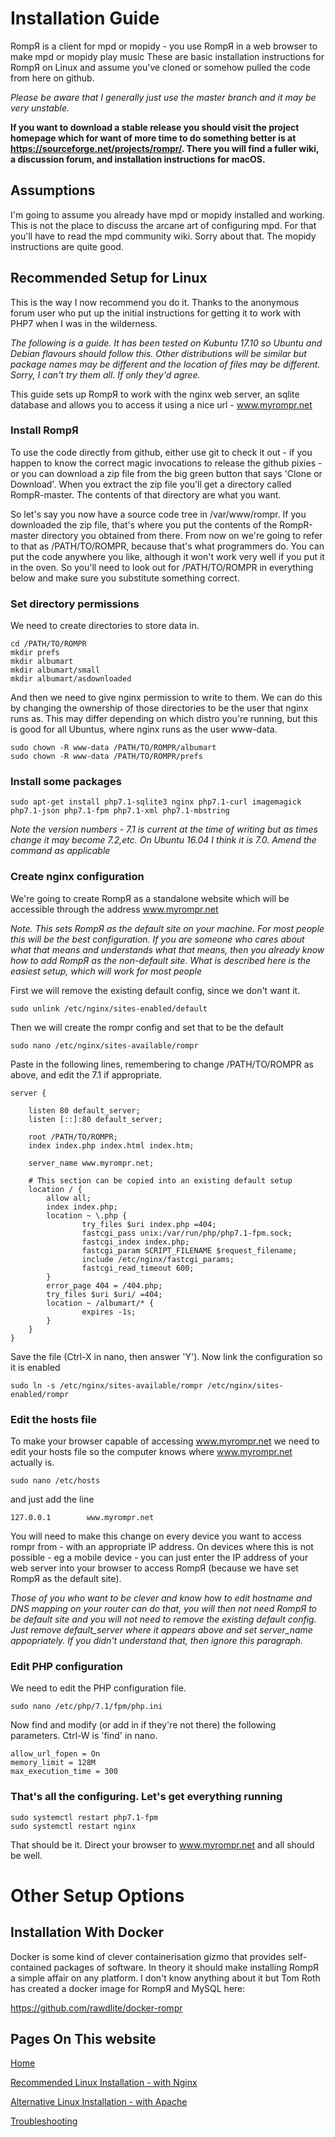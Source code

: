 # Installation Guide
RompЯ is a client for mpd or mopidy - you use RompЯ in a web browser to make mpd or mopidy play music
These are basic installation instructions for RompЯ on Linux and assume you've cloned or somehow pulled the code from here on github.

_Please be aware that I generally just use the master branch and it may be very unstable._

**If you want to download a stable release you should visit the project homepage which for want of more time to do something better is at https://sourceforge.net/projects/rompr/. There you will find a fuller wiki, a discussion forum, and installation instructions for macOS.**

## Assumptions
I'm going to assume you already have mpd or mopidy installed and working. This is not the place to discuss the arcane art of configuring mpd. For that you'll have to read the mpd community wiki. Sorry about that. The mopidy instructions are quite good.

## Recommended Setup for Linux
This is the way I now recommend you do it. Thanks to the anonymous forum user who put up the initial instructions for getting it to work with PHP7 when I was in the wilderness.

_The following is a guide. It has been tested on Kubuntu 17.10 so Ubuntu and Debian flavours should follow this. Other distributions will be similar but package names may be different and the location of files may be different. Sorry, I can't try them all. If only they'd agree._

This guide sets up RompЯ to work with the nginx web server, an sqlite database and allows you to access it using a nice url - www.myrompr.net

### Install RompЯ
To use the code directly from github, either use git to check it out - if you happen to know the correct magic invocations to release the github pixies - or you can download a zip file from the big green button that says 'Clone or Download'. When you extract the zip file you'll get a directory called RompR-master. The contents of that directory are what you want.

So let's say you now have a source code tree in /var/www/rompr. If you downloaded the zip file, that's where you put the contents of the RompR-master directory you obtained from there. From now on we're going to refer to that as /PATH/TO/ROMPR, because that's what programmers do. You can put the code anywhere you like, although it won't work very well if you put it in the oven. So you'll need to look out for /PATH/TO/ROMPR in everything below and make sure you substitute something correct.

### Set directory permissions
We need to create directories to store data in.

    cd /PATH/TO/ROMPR
    mkdir prefs
    mkdir albumart
    mkdir albumart/small
    mkdir albumart/asdownloaded


And then we need to give nginx permission to write to them. We can do this by changing the ownership of those directories to be the user that nginx runs as. This may differ depending on which distro you're running, but this is good for all Ubuntus, where nginx runs as the user www-data.

    sudo chown -R www-data /PATH/TO/ROMPR/albumart
    sudo chown -R www-data /PATH/TO/ROMPR/prefs


### Install some packages
`sudo apt-get install php7.1-sqlite3 nginx php7.1-curl imagemagick php7.1-json php7.1-fpm php7.1-xml php7.1-mbstring`

_Note the version numbers - 7.1 is current at the time of  writing but as times change it may become 7.2,etc. On Ubuntu 16.04 I think it is 7.0. Amend the command as applicable_

### Create nginx configuration
We're going to create RompЯ as a standalone website which will be accessible through the address www.myrompr.net

_Note. This sets RompЯ as the default site on your machine. For most people this will be the best configuration. If you are someone who cares about what that means and understands what that means, then you already know how to add RompЯ as the non-default site. What is described here is the easiest setup, which will work for most people_

First we will remove the existing default config, since we don't want it.

`sudo unlink /etc/nginx/sites-enabled/default`

Then we will create the rompr config and set that to be the default

`sudo nano /etc/nginx/sites-available/rompr`

Paste in the following lines, remembering to change /PATH/TO/ROMPR as above, and edit the 7.1 if appropriate.

    server {

        listen 80 default_server;
        listen [::]:80 default_server;

        root /PATH/TO/ROMPR;
        index index.php index.html index.htm;

        server_name www.myrompr.net;

        # This section can be copied into an existing default setup
        location / {
            allow all;
            index index.php;
            location ~ \.php {
                    try_files $uri index.php =404;
                    fastcgi_pass unix:/var/run/php/php7.1-fpm.sock;
                    fastcgi_index index.php;
                    fastcgi_param SCRIPT_FILENAME $request_filename;
                    include /etc/nginx/fastcgi_params;
                    fastcgi_read_timeout 600;
            }
            error_page 404 = /404.php;
            try_files $uri $uri/ =404;
            location ~ /albumart/* {
                    expires -1s;
            }
        }
    }

Save the file (Ctrl-X in nano, then answer 'Y'). Now link the configuration so it is enabled

`sudo ln -s /etc/nginx/sites-available/rompr /etc/nginx/sites-enabled/rompr`

### Edit the hosts file
To make your browser capable of accessing www.myrompr.net we need to edit your hosts file so the computer knows where www.myrompr.net actually is.

`sudo nano /etc/hosts`

and just add the line

`127.0.0.1        www.myrompr.net`

You will need to make this change on every device you want to access rompr from - with an appropriate IP address. On devices where this is not possible - eg a mobile device - you can just enter the IP address of your web server into your browser to access RompЯ (because we have set RompЯ as the default site).

_Those of you who want to be clever and know how to edit hostname and DNS mapping on your router can do that, you will then not need RompЯ to be default site and you will not need to remove the existing default config. Just remove default_server where it appears above and set server_name appopriately. If you didn't understand that, then ignore this paragraph._

### Edit PHP configuration
We need to edit the PHP configuration file.

`sudo nano /etc/php/7.1/fpm/php.ini`

Now find and modify (or add in if they're not there) the following parameters. Ctrl-W is 'find' in nano.

    allow_url_fopen = On
    memory_limit = 128M
    max_execution_time = 300

### That's all the configuring. Let's get everything running

    sudo systemctl restart php7.1-fpm
    sudo systemctl restart nginx

That should be it. Direct your browser to www.myrompr.net and all should be well.

# Other Setup Options

## Installation With Docker

Docker is some kind of clever containerisation gizmo that provides self-contained packages of software. In theory it should make installing RompЯ a simple affair on any platform. I don't know anything about it but Tom Roth has created a docker image for RompЯ and MySQL here:

https://github.com/rawdlite/docker-rompr

## Pages On This website

[Home](https://fatg3erman.github.io/RompR/)

[Recommended Linux Installation - with Nginx](https://fatg3erman.github.io/RompR/Recommended-Installation-on-Linux)

[Alternative Linux Installation - with Apache](https://fatg3erman.github.io/RompR/Installation-on-Linux-Alternative-Method)

[Troubleshooting](https://fatg3erman.github.io/RompR/Troubleshooting)
